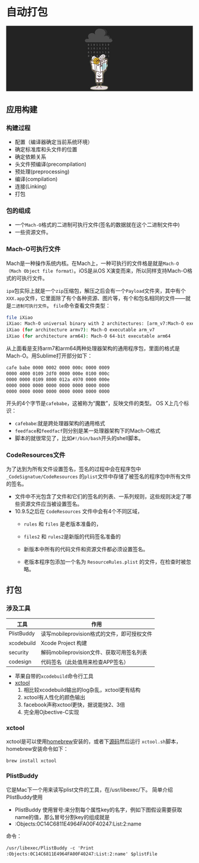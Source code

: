 # 自动打包 

![auto_build](/assets/packing/auto_build.jpg)

## 应用构建

### 构建过程
- 配置（编译器确定当前系统环境）
- 确定标准库和头文件的位置
- 确定依赖关系 
- 头文件预编译(precompilation) 
- 预处理(preprocessing) 
- 编译(compilation) 
- 连接(Linking) 
- 打包

### 包的组成
- 一个`Mach-O`格式的二进制可执行文件(签名的数据就在这个二进制文件中)
- 一些资源文件。

### Mach-O可执行文件

Mach是一种操作系统内核。在Mach上，一种可执行的文件格是就是`Mach-O（Mach Object file format）`。iOS是从OS X演变而来，所以同样支持Mach-O格式的可执行文件。

`ipa`包实际上就是一个`zip`压缩包，解压之后会有一个`Payload`文件夹，其中有个`XXX.app`文件，它里面除了有个各种资源、图片等，有个和包名相同的文件——就是`二进制可执行文件`。
`file`命令查看文件类型：
```bash
file iXiao
iXiao: Mach-O universal binary with 2 architectures: [arm_v7:Mach-O executable arm_v7] [arm64]
iXiao (for architecture armv7):	Mach-O executable arm_v7
iXiao (for architecture arm64):	Mach-O 64-bit executable arm64
```
从上面看是支持arm7和arm64两种处理器架构的通用程序包，里面的格式是Mach-O。用Sublime打开部分如下：
```
cafe babe 0000 0002 0000 000c 0000 0009
0000 4000 0109 2df0 0000 000e 0100 000c
0000 0000 0109 8000 012a 4970 0000 000e
0000 0000 0000 0000 0000 0000 0000 0000
0000 0000 0000 0000 0000 0000 0000 0000
``` 

开头的4个字节是`cafebabe`，这被称为“魔数”，反映文件的类型。
OS X上几个标识：

- `cafebabe`:就是跨处理器架构的通用格式
- `feedface`和`feedfacf`则分别是某一处理器架构下的Mach-O格式
- 脚本的就很常见了，比如`#!/bin/bash`开头的shell脚本。

### CodeResources文件

为了达到为所有文件设置签名，签名的过程中会在程序包中 `_CodeSignatue/CodeResources` 的`plist`文件中存储了被签名的程序包中所有文件的签名。

- 文件中不光包含了文件和它们的签名的列表、一系列规则，这些规则决定了哪些资源文件应当被设置签名。
- 10.9.5之后在 `CodeResources` 文件中会有4个不同区域，
  - `rules` 和 `files` 是老版本准备的，
  - `files2` 和 `rules2`是新版的代码签名准备的

  - 新版本中所有的代码文件和资源文件都必须设置签名。
  - 老版本程序包添加一个名为 `ResourceRules.plist` 的文件，在检查时被忽略。



## 打包

### 涉及工具
| 工具 |	作用 |
| --- | --- |
|PlistBuddy |	读写mobileprovision格式的文件，即可授权文件
|xcodebuild |	Xcode Project 构建
|security |	解码mobileprovision文件、获取可用签名列表
|codesign |	代码签名（此处值用来检查APP签名）

- 苹果自带的`xcodebuild`命令行工具
- [xctool](https://github.com/facebook/xctool)
  1. 相比较xcodebuild输出的log杂乱，xctool更有结构
  2. xctool有人性化的颜色输出
  3. facebook声称xctool更快，据说能快2、3倍
  4. 完全用Ojbective-C实现

### xctool

xctool是可以使用[homebrew](http://brew.sh/)安装的，或者下[源码](https://github.com/facebook/xctool)然后运行 `xctool.sh`脚本，homebrew安装命令如下：

```
brew install xctool
```
### PlistBuddy
它是Mac下一个用来读写plist文件的工具，在/usr/libexec/下。
简单介绍PlistBuddy使用
- PlistBuddy 使用冒号:来分割每个属性key的名字，例如下图假设需要获取name的值，那么冒号分割key的组成就是
- :Objects:0C14C6811E4964FA00F40247:List:2:name

命令：
```
/usr/libexec/PlistBuddy -c 'Print :Objects:0C14C6811E4964FA00F40247:List:2:name' $plistFile
```


